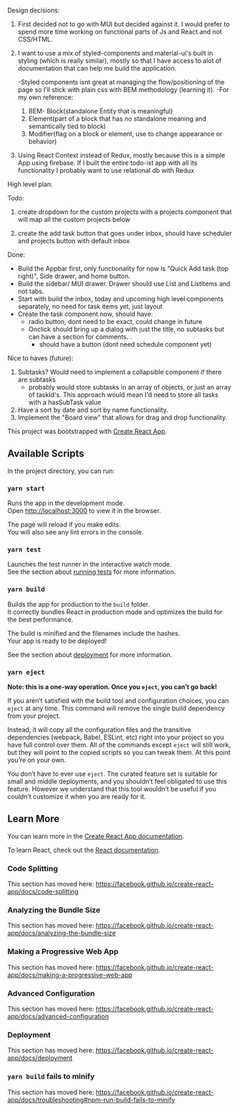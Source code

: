 Design decisions:

1. First decided not to go with MUI but decided against it. I would prefer to spend more time working on functional parts of Js and React and not CSS/HTML.

2. I want to use a mix of styled-components and material-ui's built in styling (which is really similar), mostly so that I have access to alot of documentation that can help me build the application.

   -Styled components isnt great at managing the flow/positioning of the page so I'll stick with plain css with BEM methodology (learning it).
   -For my own reference:

   1. BEM- Block(standalone Entity that is meaningful)
   2. Element(part of a block that has no standalone meaning and semantically tied to block)
   3. Modifier(flag on a block or element, use to change appearance or behavior)

3. Using React Context instead of Redux, mostly because this is a simple App using firebase. If I built the entire todo-ist app with all its functionality I probably want to use relational db with Redux

High level plan:

Todo:

1.  create dropdown for the custom projects with a projects component that will map all the custom projects below

2.  create the add task button that goes under inbox, should have scheduler and projects button with default inbox

Done:

- Build the Appbar first, only functionality for now is "Quick Add task (top right)", Side drawer, and home button.
- Build the sidebar/ MUI drawer. Drawer should use List and ListItems and not tabs.
- Start with build the inbox, today and upcoming high level components separately, no need for task items yet, just layout
- Create the task component now, should have:
  - radio button, dont need to be exact, could change in future
  - Onclick should bring up a dialog with just the title, no subtasks but can have a section for comments. .
    - should have a button (dont need schedule component yet)

Nice to haves (future):

1. Subtasks? Would need to implement a collapsible component if there are subtasks
   - probably would store subtasks in an array of objects, or just an array of taskId's. This approach would mean I'd need to store all tasks with a hasSubTask value
1. Have a sort by date and sort by name functionality.
1. Implement the "Board view" that allows for drag and drop functionality.

This project was bootstrapped with [Create React App](https://github.com/facebook/create-react-app).

## Available Scripts

In the project directory, you can run:

### `yarn start`

Runs the app in the development mode.<br />
Open [http://localhost:3000](http://localhost:3000) to view it in the browser.

The page will reload if you make edits.<br />
You will also see any lint errors in the console.

### `yarn test`

Launches the test runner in the interactive watch mode.<br />
See the section about [running tests](https://facebook.github.io/create-react-app/docs/running-tests) for more information.

### `yarn build`

Builds the app for production to the `build` folder.<br />
It correctly bundles React in production mode and optimizes the build for the best performance.

The build is minified and the filenames include the hashes.<br />
Your app is ready to be deployed!

See the section about [deployment](https://facebook.github.io/create-react-app/docs/deployment) for more information.

### `yarn eject`

**Note: this is a one-way operation. Once you `eject`, you can’t go back!**

If you aren’t satisfied with the build tool and configuration choices, you can `eject` at any time. This command will remove the single build dependency from your project.

Instead, it will copy all the configuration files and the transitive dependencies (webpack, Babel, ESLint, etc) right into your project so you have full control over them. All of the commands except `eject` will still work, but they will point to the copied scripts so you can tweak them. At this point you’re on your own.

You don’t have to ever use `eject`. The curated feature set is suitable for small and middle deployments, and you shouldn’t feel obligated to use this feature. However we understand that this tool wouldn’t be useful if you couldn’t customize it when you are ready for it.

## Learn More

You can learn more in the [Create React App documentation](https://facebook.github.io/create-react-app/docs/getting-started).

To learn React, check out the [React documentation](https://reactjs.org/).

### Code Splitting

This section has moved here: https://facebook.github.io/create-react-app/docs/code-splitting

### Analyzing the Bundle Size

This section has moved here: https://facebook.github.io/create-react-app/docs/analyzing-the-bundle-size

### Making a Progressive Web App

This section has moved here: https://facebook.github.io/create-react-app/docs/making-a-progressive-web-app

### Advanced Configuration

This section has moved here: https://facebook.github.io/create-react-app/docs/advanced-configuration

### Deployment

This section has moved here: https://facebook.github.io/create-react-app/docs/deployment

### `yarn build` fails to minify

This section has moved here: https://facebook.github.io/create-react-app/docs/troubleshooting#npm-run-build-fails-to-minify

